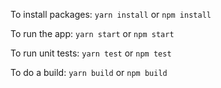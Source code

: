 
To install packages:
`yarn install` or `npm install`

To run the app:
`yarn start` or `npm start`

To run unit tests:
`yarn test` or `npm test`

To do a build:
`yarn build` or `npm build`


